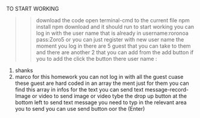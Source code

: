 TO START WORKING
>>download the code
>>open terminal-cmd to the current file
>> npm install
>> npm download
>> and it should run
to start working you can log in with the user name that is already in 
username:roronoa
pass:Zoro5
or you can just register with new user name
the moment you log in there are 5 guest that you can take to them and there are another 2 that you can add from the add button
if you to add the click the button there user name :
1) shanks
2) marco
for this homework you can not log in with all the guest cuase these guest are hard coded in an array the ment just for them you can find this array in infos
for the text you can send text message-record-Image or video 
to send image or video tybe the drop up button at the bottom left 
to send text message you need to typ in the relevant area you to send you can use send button oor the (Enter)
